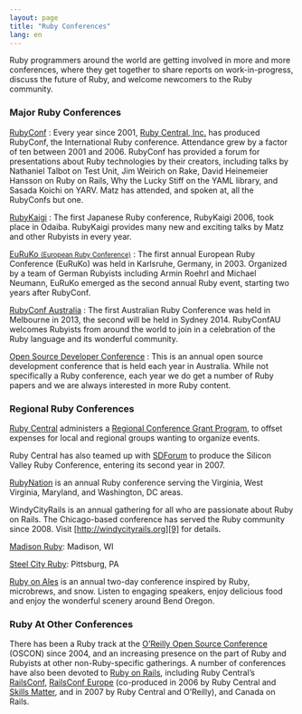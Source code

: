 ```yaml
---
layout: page
title: "Ruby Conferences"
lang: en
---
```


Ruby programmers around the world are getting involved in more and more
conferences, where they get together to share reports on
work-in-progress, discuss the future of Ruby, and welcome newcomers to
the Ruby community.

### Major Ruby Conferences

[RubyConf][1]
: Every year since 2001, [Ruby Central, Inc.][2] has produced RubyConf,
  the International Ruby conference. Attendance grew by a factor of ten
  between 2001 and 2006. RubyConf has provided a forum for presentations
  about Ruby technologies by their creators, including talks by
  Nathaniel Talbot on Test Unit, Jim Weirich on Rake, David Heinemeier
  Hansson on Ruby on Rails, Why the Lucky Stiff on the YAML library, and
  Sasada Koichi on YARV. Matz has attended, and spoken at, all the
  RubyConfs but one.

[RubyKaigi][3]
: The first Japanese Ruby conference, RubyKaigi 2006, took place in
  Odaiba. RubyKaigi provides many new and exciting talks by Matz and
  other Rubyists in every year.

[EuRuKo <small>(European Ruby Conference)</small>][4]
: The first annual European Ruby Conference (EuRuKo) was held in
  Karlsruhe, Germany, in 2003. Organized by a team of German Rubyists
  including Armin Roehrl and Michael Neumann, EuRuKo emerged as the
  second annual Ruby event, starting two years after RubyConf.

[RubyConf Australia][18]
: The first Australian Ruby Conference was held in Melbourne in 2013,
  the second will be held in Sydney 2014. RubyConfAU welcomes Rubyists
  from around the world to join in a celebration of the Ruby language
  and its wonderful community.

[Open Source Developer Conference][5]
: This is an annual open source development conference that is held each
  year in Australia. While not specifically a Ruby conference, each year
  we do get a number of Ruby papers and we are always interested in more
  Ruby content.


### Regional Ruby Conferences

[Ruby Central][2] administers a [Regional Conference Grant Program][6],
to offset expenses for local and regional groups wanting to organize
events.

Ruby Central has also teamed up with [SDForum][7] to produce the Silicon
Valley Ruby Conference, entering its second year in 2007.

[RubyNation][8] is an annual Ruby conference serving the Virginia, West
Virginia, Maryland, and Washington, DC areas.

WindyCityRails is an annual gathering for all who are passionate about
Ruby on Rails. The Chicago-based conference has served the Ruby
community since 2008. Visit [http://windycityrails.org][9] for details.

[Madison Ruby][15]: Madison, WI

[Steel City Ruby][16]: Pittsburg, PA

[Ruby on Ales][17] is an annual two-day conference inspired by Ruby, microbrews,
and snow. Listen to engaging speakers, enjoy delicious food and enjoy the
wonderful scenery around Bend Oregon.

### Ruby At Other Conferences

There has been a Ruby track at the [O’Reilly Open Source Conference][10]
(OSCON) since 2004, and an increasing presence on the part of Ruby and
Rubyists at other non-Ruby-specific gatherings. A number of conferences
have also been devoted to [Ruby on Rails][11], including Ruby Central’s
[RailsConf][12], [RailsConf Europe][13] (co-produced in 2006 by Ruby
Central and [Skills Matter][14], and in 2007 by Ruby Central and
O’Reilly), and Canada on Rails.



[1]: http://rubyconf.org/
[2]: http://www.rubycentral.org
[3]: http://rubykaigi.org/
[4]: http://euruko.org
[5]: http://www.osdc.com.au/
[6]: http://www.rubycentral.org/rcg2006.pdf
[7]: http://www.sdforum.org
[8]: http://rubynation.org/
[9]: http://windycityrails.org
[10]: http://conferences.oreillynet.com/os2006/
[11]: http://www.rubyonrails.org
[12]: http://www.railsconf.org
[13]: http://europe.railsconf.org
[14]: http://www.skillsmatter.com
[15]: http://madisonruby.org/
[16]: http://steelcityruby.org/
[17]: http://ruby.onales.com/
[18]: http://rubyconf.org.au/
